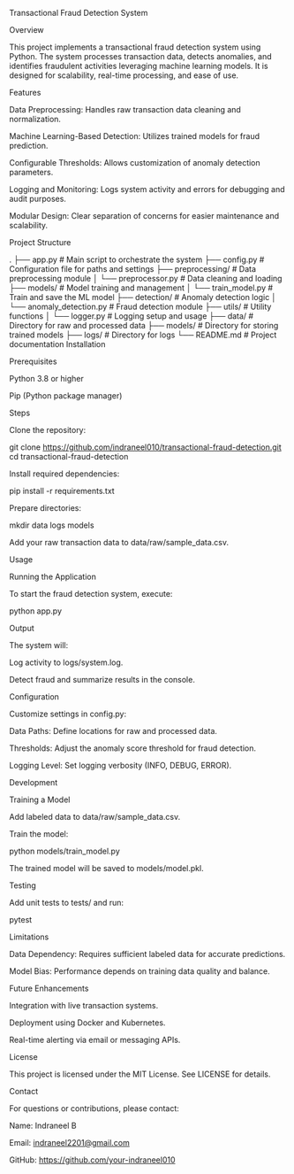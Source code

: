 Transactional Fraud Detection System

Overview

This project implements a transactional fraud detection system using Python. The system processes transaction data, detects anomalies, and identifies fraudulent activities leveraging machine learning models. It is designed for scalability, real-time processing, and ease of use.

Features

Data Preprocessing: Handles raw transaction data cleaning and normalization.

Machine Learning-Based Detection: Utilizes trained models for fraud prediction.

Configurable Thresholds: Allows customization of anomaly detection parameters.

Logging and Monitoring: Logs system activity and errors for debugging and audit purposes.

Modular Design: Clear separation of concerns for easier maintenance and scalability.

Project Structure

.
├── app.py                 # Main script to orchestrate the system
├── config.py              # Configuration file for paths and settings
├── preprocessing/         # Data preprocessing module
│   └── preprocessor.py    # Data cleaning and loading
├── models/                # Model training and management
│   └── train_model.py     # Train and save the ML model
├── detection/             # Anomaly detection logic
│   └── anomaly_detection.py # Fraud detection module
├── utils/                 # Utility functions
│   └── logger.py          # Logging setup and usage
├── data/                  # Directory for raw and processed data
├── models/                # Directory for storing trained models
├── logs/                  # Directory for logs
└── README.md              # Project documentation
Installation

Prerequisites

Python 3.8 or higher

Pip (Python package manager)

Steps

Clone the repository:

git clone https://github.com/indraneel010/transactional-fraud-detection.git
cd transactional-fraud-detection

Install required dependencies:

pip install -r requirements.txt

Prepare directories:

mkdir data logs models

Add your raw transaction data to data/raw/sample_data.csv.

Usage

Running the Application

To start the fraud detection system, execute:

python app.py

Output

The system will:

Log activity to logs/system.log.

Detect fraud and summarize results in the console.

Configuration

Customize settings in config.py:

Data Paths: Define locations for raw and processed data.

Thresholds: Adjust the anomaly score threshold for fraud detection.

Logging Level: Set logging verbosity (INFO, DEBUG, ERROR).

Development

Training a Model

Add labeled data to data/raw/sample_data.csv.

Train the model:

python models/train_model.py

The trained model will be saved to models/model.pkl.

Testing

Add unit tests to tests/ and run:

pytest

Limitations

Data Dependency: Requires sufficient labeled data for accurate predictions.

Model Bias: Performance depends on training data quality and balance.

Future Enhancements

Integration with live transaction systems.

Deployment using Docker and Kubernetes.

Real-time alerting via email or messaging APIs.

License

This project is licensed under the MIT License. See LICENSE for details.

Contact

For questions or contributions, please contact:

Name: Indraneel B

Email: indraneel2201@gmail.com

GitHub: https://github.com/your-indraneel010
